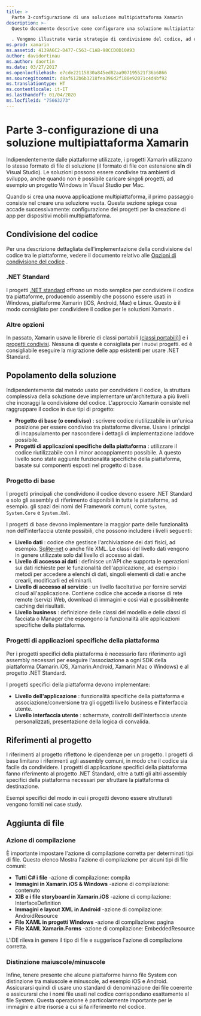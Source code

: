 ```yaml
---
title: >
  Parte 3-configurazione di una soluzione multipiattaforma Xamarin
description: >-
  Questo documento descrive come configurare una soluzione multipiattaforma in Xamarin

  . Vengono illustrate varie strategie di condivisione del codice, ad esempio progetti condivisi e .NET Standard.
ms.prod: xamarin
ms.assetid: 4139A6C2-D477-C563-C1AB-98CCD0D10A93
author: davidortinau
ms.author: daortin
ms.date: 03/27/2017
ms.openlocfilehash: e7cde22115830a845ed82aa907195521f36b6866
ms.sourcegitcommit: d8af612b6b3218fea396d2f180e92071c4d4bf92
ms.translationtype: HT
ms.contentlocale: it-IT
ms.lasthandoff: 01/04/2020
ms.locfileid: "75663273"
---
```

# <a name="part-3---setting-up-a-xamarin-cross-platform-solution"></a>Parte 3-configurazione di una soluzione multipiattaforma Xamarin


Indipendentemente dalle piattaforme utilizzate, i progetti Xamarin utilizzano lo stesso formato di file di soluzione (il formato di file con estensione **sln** di Visual Studio). Le soluzioni possono essere condivise tra ambienti di sviluppo, anche quando non è possibile caricare singoli progetti, ad esempio un progetto Windows in Visual Studio per Mac.

Quando si crea una nuova applicazione multipiattaforma, il primo passaggio consiste nel creare una soluzione vuota. Questa sezione spiega cosa accade successivamente: configurazione dei progetti per la creazione di app per dispositivi mobili multipiattaforma.

## <a name="sharing-code"></a>Condivisione del codice

Per una descrizione dettagliata dell'implementazione della condivisione del codice tra le piattaforme, vedere il documento relativo alle [Opzioni di condivisione del codice](~/cross-platform/app-fundamentals/code-sharing.md) .

### <a name="net-standard"></a>.NET Standard

I progetti [.NET standard](~/cross-platform/app-fundamentals/net-standard.md) offrono un modo semplice per condividere il codice tra piattaforme, producendo assembly che possono essere usati in Windows, piattaforme Xamarin (iOS, Android, Mac) e Linux.
Questo è il modo consigliato per condividere il codice per le soluzioni Xamarin
.

### <a name="other-options"></a>Altre opzioni

In passato, Xamarin usava le librerie di classi portabili [(classi portabili)](~/cross-platform/app-fundamentals/pcl.md)] e i [progetti condivisi](~/cross-platform/app-fundamentals/shared-projects.md). Nessuna di queste è consigliata per i nuovi progetti. ed è consigliabile eseguire la migrazione delle app esistenti per usare .NET Standard.

## <a name="populating-the-solution"></a>Popolamento della soluzione

Indipendentemente dal metodo usato per condividere il codice, la struttura complessiva della soluzione deve implementare un'architettura a più livelli che incoraggi la condivisione del codice.
L'approccio Xamarin consiste nel raggruppare il codice in due tipi di progetto:

- **Progetto di base (o condiviso)** : scrivere codice riutilizzabile in un'unica posizione per essere condiviso tra piattaforme diverse. Usare i principi di incapsulamento per nascondere i dettagli di implementazione laddove possibile.
- **Progetti di applicazioni specifiche della piattaforma** : utilizzare il codice riutilizzabile con il minor accoppiamento possibile. A questo livello sono state aggiunte funzionalità specifiche della piattaforma, basate sui componenti esposti nel progetto di base.

### <a name="core-project"></a>Progetto di base

I progetti principali che condividono il codice devono essere .NET Standard e solo gli assembly di riferimento disponibili in tutte le piattaforme, ad esempio. gli spazi dei nomi del Framework comuni, come `System`, `System.Core` e `System.Xml`.

I progetti di base devono implementare la maggior parte delle funzionalità non dell'interfaccia utente possibili, che possono includere i livelli seguenti:

- **Livello dati** : codice che gestisce l'archiviazione dei dati fisici, ad esempio. [Sqlite-net](https://www.nuget.org/packages/sqlite-net-pcl/) o anche file XML. Le classi del livello dati vengono in genere utilizzate solo dal livello di accesso ai dati.
- **Livello di accesso ai dati** : definisce un'API che supporta le operazioni sui dati richieste per le funzionalità dell'applicazione, ad esempio i metodi per accedere a elenchi di dati, singoli elementi di dati e anche crearli, modificarli ed eliminarli.
- **Livello di accesso al servizio** : un livello facoltativo per fornire servizi cloud all'applicazione. Contiene codice che accede a risorse di rete remote (servizi Web, download di immagini e così via) e possibilmente caching dei risultati.
- **Livello business** : definizione delle classi del modello e delle classi di facciata o Manager che espongono la funzionalità alle applicazioni specifiche della piattaforma.

### <a name="platform-specific-application-projects"></a>Progetti di applicazioni specifiche della piattaforma

Per i progetti specifici della piattaforma è necessario fare riferimento agli assembly necessari per eseguire l'associazione a ogni SDK della piattaforma (Xamarin.iOS, Xamarin.Android, Xamarin.Mac o Windows) e al progetto .NET Standard.

I progetti specifici della piattaforma devono implementare:

- **Livello dell'applicazione** : funzionalità specifiche della piattaforma e associazione/conversione tra gli oggetti livello business e l'interfaccia utente.
- **Livello interfaccia utente** : schermate, controlli dell'interfaccia utente personalizzati, presentazione della logica di convalida.

## <a name="project-references"></a>Riferimenti al progetto

I riferimenti al progetto riflettono le dipendenze per un progetto. I progetti di base limitano i riferimenti agli assembly comuni, in modo che il codice sia facile da condividere.
I progetti di applicazione specifici della piattaforma fanno riferimento al progetto .NET Standard, oltre a tutti gli altri assembly specifici della piattaforma necessari per sfruttare la piattaforma di destinazione.

Esempi specifici del modo in cui i progetti devono essere strutturati vengono forniti nei case study.

## <a name="adding-files"></a>Aggiunta di file

### <a name="build-action"></a>Azione di compilazione

È importante impostare l'azione di compilazione corretta per determinati tipi di file. Questo elenco Mostra l'azione di compilazione per alcuni tipi di file comuni:

- **Tutti C# i file** -azione di compilazione: compila
- **Immagini in Xamarin.iOS & Windows** -azione di compilazione: contenuto
- **XIB e i file storyboard in Xamarin.iOS** -azione di compilazione: InterfaceDefinition
- **Immagini e layout XML in Android** -azione di compilazione: AndroidResource
- **File XAML in progetti Windows** -azione di compilazione: pagina
- **File XAML Xamarin.Forms** -azione di compilazione: EmbeddedResource

L'IDE rileva in genere il tipo di file e suggerisce l'azione di compilazione corretta.

### <a name="case-sensitivity"></a>Distinzione maiuscole/minuscole

Infine, tenere presente che alcune piattaforme hanno file System con distinzione tra maiuscole e minuscole, ad esempio
iOS e Android. Assicurarsi quindi di usare uno standard di denominazione dei file coerente e assicurarsi che i nomi file usati nel codice corrispondano esattamente al file System. Questa operazione è particolarmente importante per le immagini e altre risorse a cui si fa riferimento nel codice.
